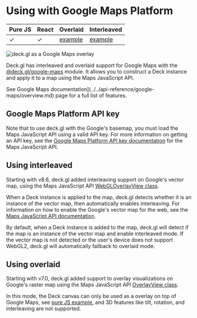 # Using with Google Maps Platform

| Pure JS | React | Overlaid | Interleaved |
| ----- | ----- | ----- | ----- |
| ✓ | ✓ | [example](https://github.com/visgl/deck.gl/tree/master/examples/get-started/pure-js/google-maps) | [example](https://developers.google.com/maps/documentation/javascript/examples/deckgl-tripslayer) |

![deck.gl as a Google Maps overlay](https://raw.github.com/visgl/deck.gl-data/master/images/whats-new/google-maps.jpg)

Deck.gl has interleaved and overlaid support for Google Maps with the [@deck.gl/google-maps](../../api-reference/google-maps/overview.md) module. It allows you to construct a Deck instance and apply it to a map using the Maps JavaScript API.

See Google Maps documentation](../../api-reference/google-maps/overview.md) page for a full list of features.

## Google Maps Platform API key

Note that to use deck.gl with the Google's basemap, you must load the Maps JavaScript API using a valid API key. For more information on getting an API key, see the [Google Maps Platform API key documentation](https://developers.google.com/maps/documentation/javascript/get-api-key) for the Maps JavaScript API.

## Using interleaved

Starting with v8.6, deck.gl added interleaving support on Google's vector map, using the Maps JavaScript API [WebGLOverlayView class](https://developers.google.com/maps/documentation/javascript/webgl/webgl-overlay-view).

When a Deck instance is applied to the map, deck.gl detects whether it is an instance of the vector map, then automatically enables interleaving. For information on how to enable the Google's vector map for the web, see the [Maps JavaScript API documentation](https://developers.google.com/maps/documentation/javascript/vector-map). 

By default, when a Deck instance is added to the map, deck.gl will detect if the map is an instance of the vector map and enable interleaved mode. If the vector map is not detected or the user's device does not support WebGL2, deck.gl will automatically fallback to overlaid mode.

## Using overlaid

Starting with v7.0, deck.gl added support to overlay visualizations on Google's raster map using the Maps JavaScript API [OverlayView class](https://developers.google.com/maps/documentation/javascript/reference/#OverlayView).

In this mode, the Deck canvas can only be used as a overlay on top of Google Maps, see [pure JS example](https://github.com/visgl/deck.gl/tree/master/examples/get-started/pure-js/google-maps), and 3D features like tilt, rotation, and interleaving are not supported.
